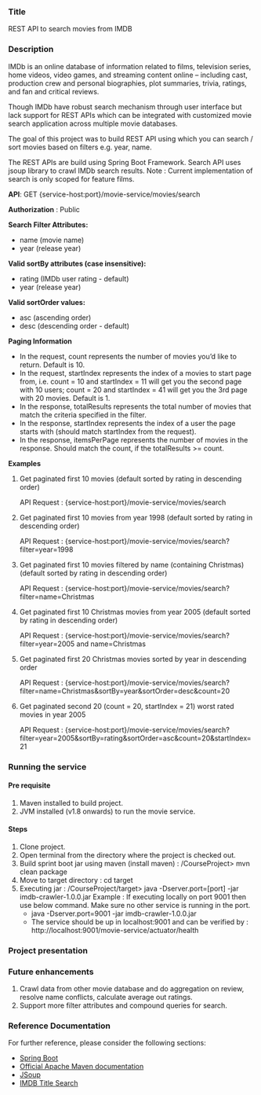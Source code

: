 ### Title
REST API to search movies from IMDB

### Description
IMDb is an online database of information related to films, television series, home videos, video games, and streaming content online
 – including cast, production crew and personal biographies, plot summaries, trivia, ratings, and fan and critical reviews.

Though IMDb have robust search mechanism through user interface but lack support for REST APIs which can be integrated
 with customized movie search application across multiple movie databases.
 
The goal of this project was to build REST API using which you can search / sort movies based on filters e.g. year, name.

The REST APIs are build using Spring Boot Framework.
Search API uses jsoup library to crawl IMDb search results.
Note : Current implementation of search is only scoped for feature films.

**API**: GET {service-host:port}/movie-service/movies/search

**Authorization** : Public

**Search Filter Attributes:**
 * name (movie name)
 * year (release year)

**Valid sortBy attributes (case insensitive):**
 * rating (IMDb user rating - default)
 * year (release year)

**Valid sortOrder values:**
 * asc (ascending order)
 * desc (descending order - default)
 
**Paging Information**
 * In the request, count represents the number of movies you’d like to return. Default is 10.
 * In the request, startIndex represents the index of a movies to start page from, i.e. count = 10 and startIndex = 11 will get you
   the second page with 10 users; count = 20 and startIndex = 41 will get you the 3rd page with 20 movies. Default is 1.
 * In the response, totalResults represents the total number of movies that match the criteria specified in the filter.
 * In the response, startIndex represents the index of a user the page starts with (should match startIndex from the request).
 * In the response, itemsPerPage represents the number of movies in the response. Should match the count, if the totalResults >= count.
 
**Examples**
1. Get paginated first 10 movies (default sorted by rating in descending order)

   API Request : {service-host:port}/movie-service/movies/search 

2. Get paginated first 10 movies from year 1998 (default sorted by rating in descending order)

   API Request : {service-host:port}/movie-service/movies/search?filter=year=1998
   
3. Get paginated first 10 movies filtered by name (containing Christmas) (default sorted by rating in descending order)

   API Request : {service-host:port}/movie-service/movies/search?filter=name=Christmas
   
4. Get paginated first 10 Christmas movies from year 2005 (default sorted by rating in descending order)

   API Request : {service-host:port}/movie-service/movies/search?filter=year=2005 and name=Christmas
   
5. Get paginated first 20 Christmas movies sorted by year in descending order

   API Request : {service-host:port}/movie-service/movies/search?filter=name=Christmas&sortBy=year&sortOrder=desc&count=20

6. Get paginated second 20 (count = 20, startIndex = 21) worst rated movies in year 2005

   API Request : {service-host:port}/movie-service/movies/search?filter=year=2005&sortBy=rating&sortOrder=asc&count=20&startIndex=21
   
### Running the service
#### Pre requisite
1. Maven installed to build project.
2. JVM installed (v1.8 onwards) to run the movie service.

#### Steps
1. Clone project.
2. Open terminal from the directory where the project is checked out.
3. Build sprint boot jar using maven (install maven) : /CourseProject> mvn clean package
4. Move to target directory : cd target
5. Executing jar : /CourseProject/target> java -Dserver.port=[port] -jar imdb-crawler-1.0.0.jar 
   Example : If executing locally on port 9001 then use below command. Make sure no other service is running in the port. 
   - java -Dserver.port=9001 -jar imdb-crawler-1.0.0.jar 
   - The service should be up in localhost:9001 and can be verified by : http://localhost:9001/movie-service/actuator/health

### Project presentation

### Future enhancements
1. Crawl data from other movie database and do aggregation on review, resolve name conflicts, calculate average out ratings.
2. Support more filter attributes and compound queries for search.
   
### Reference Documentation
For further reference, please consider the following sections:
* [Spring Boot](https://docs.spring.io/spring-boot/docs/2.6.1/)
* [Official Apache Maven documentation](https://maven.apache.org/guides/index.html)
* [JSoup](https://jsoup.org/)
* [IMDB Title Search](https://www.imdb.com/search/title/)

